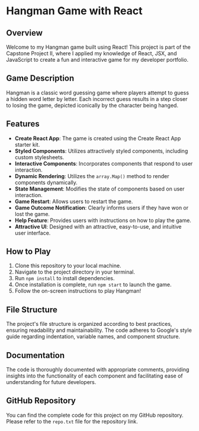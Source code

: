 # Hangman Game with React

## Overview

Welcome to my Hangman game built using React! This project is part of the Capstone Project II, where I applied my knowledge of React, JSX, and JavaScript to create a fun and interactive game for my developer portfolio.

## Game Description

Hangman is a classic word guessing game where players attempt to guess a hidden word letter by letter. Each incorrect guess results in a step closer to losing the game, depicted iconically by the character being hanged.

## Features

- **Create React App**: The game is created using the Create React App starter kit.
- **Styled Components**: Utilizes attractively styled components, including custom stylesheets.
- **Interactive Components**: Incorporates components that respond to user interaction.
- **Dynamic Rendering**: Utilizes the `array.Map()` method to render components dynamically.
- **State Management**: Modifies the state of components based on user interaction.
- **Game Restart**: Allows users to restart the game.
- **Game Outcome Notification**: Clearly informs users if they have won or lost the game.
- **Help Feature**: Provides users with instructions on how to play the game.
- **Attractive UI**: Designed with an attractive, easy-to-use, and intuitive user interface.

## How to Play

1. Clone this repository to your local machine.
2. Navigate to the project directory in your terminal.
3. Run `npm install` to install dependencies.
4. Once installation is complete, run `npm start` to launch the game.
5. Follow the on-screen instructions to play Hangman!

## File Structure

The project's file structure is organized according to best practices, ensuring readability and maintainability. The code adheres to Google's style guide regarding indentation, variable names, and component structure.

## Documentation

The code is thoroughly documented with appropriate comments, providing insights into the functionality of each component and facilitating ease of understanding for future developers.

## GitHub Repository

You can find the complete code for this project on my GitHub repository. Please refer to the `repo.txt` file for the repository link.
